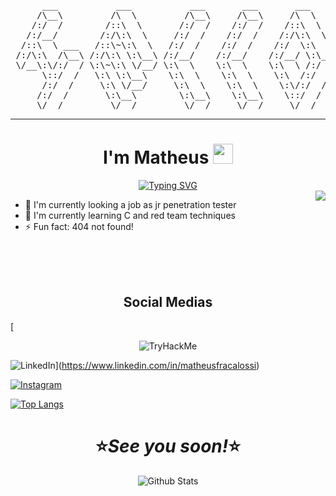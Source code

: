 <pre>
      ___           ___           ___       ___       ___     
     /\__\         /\  \         /\__\     /\__\     /\  \    
    /:/  /        /::\  \       /:/  /    /:/  /    /::\  \   
   /:/__/        /:/\:\  \     /:/  /    /:/  /    /:/\:\  \  
  /::\  \ ___   /::\~\:\  \   /:/  /    /:/  /    /:/  \:\  \ 
 /:/\:\  /\__\ /:/\:\ \:\__\ /:/__/    /:/__/    /:/__/ \:\__\
 \/__\:\/:/  / \:\~\:\ \/__/ \:\  \    \:\  \    \:\  \ /:/  /
      \::/  /   \:\ \:\__\    \:\  \    \:\  \    \:\  /:/  / 
      /:/  /     \:\ \/__/     \:\  \    \:\  \    \:\/:/  /  
     /:/  /       \:\__\        \:\__\    \:\__\    \::/  /   
     \/__/         \/__/         \/__/     \/__/     \/__/   
</pre>
---
<div align="center">
  <h1>I'm Matheus <img src="https://media.giphy.com/media/hvRJCLFzcasrR4ia7z/giphy.gif" width="32px"></h1>
</div>

<div align="center">
<a href="https://git.io/typing-svg"><img src="https://readme-typing-svg.demolab.com?font=Ubuntu&duration=2000&pause=300&color=000000&background=FFFFFF&vCenter=true&multiline=true&width=435&height=100&lines=%F0%9F%8D%B7%F0%9F%97%BF+Matheus+Fracalossi;%F0%9F%90%B1%E2%80%8D%F0%9F%92%BB+Penetration+Tester;Brazil%2C+MS" alt="Typing SVG" /></a><br>
</div>

<img align="right" src="https://media.giphy.com/media/WiM5K1e9MtEic/giphy.gif">

<div align="left">
	<ul>
		<li> 🔭 I'm currently looking a job as jr penetration tester<br>
		<li> 🌱 I'm currently learning C and red team techniques<br>
		<li> ⚡ Fun fact: 404 not found!<br>
	</ul>
</div><br><br><br>

<div align="center">
	<h2>Social Medias</h2>
</div>

[<p align="center">
<img src="https://tryhackme-badges.s3.amazonaws.com/pleasematheus.png" alt="TryHackMe"><br>
	
![LinkedIn](https://img.shields.io/badge/linkedin-%230077B5.svg?style=for-the-badge&logo=linkedin&logoColor=white)](https://www.linkedin.com/in/matheusfracalossi)
	
[![Instagram](https://img.shields.io/badge/Instagram-%23E4405F.svg?style=for-the-badge&logo=Instagram&logoColor=white)](https://www.instagram.com/pleasematheus)<br>
	
[![Top Langs](https://github-readme-stats.vercel.app/api/top-langs/?username=pleasematheus&langs_count=5)](https://github.com/pleasematheus/github-readme-stats)
</p>

<h1 align='center'>⭐<i>See you soon!</i>⭐</h1>
<p align="center">
        <img src="https://raw.githubusercontent.com/mayhemantt/mayhemantt/Update/svg/Bottom.svg" alt="Github Stats" />
</p>
